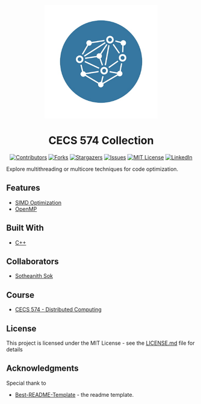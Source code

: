<!-- Readme Start here -->

<!-- Load logo from readme/logo.jpg -->
<div align="center">
  <img src="readme/logo.jpg" width=300 alt="logo" />
</div>


<!-- Title -->
<h1 align="center" style="border: none">
CECS 574 Collection
</h1>


<!-- Shield IO - very nice icons -->
<div align="center">

[![Contributors][contributors_shield]][contributors_url]
[![Forks][forks_shield]][forks_url]
[![Stargazers][stars_shield]][stars_url]
[![Issues][issues_shield]][issues_url]
[![MIT License][license_shield]][license_url]
[![LinkedIn][linkedin_shield]][linkedin_url]

</div>


<!-- Description -->
Explore multithreading or multicore techniques for code optimization.

## Features
- [SIMD Optimization]
- [OpenMP]

<!-- Include your major tools and frameworks -->
## Built With
- [C++]


<!-- Collaborators information -->
## Collaborators
- [Sotheanith Sok]

## Course
- [CECS 574 - Distributed Computing]


<!-- License -->
## License
This project is licensed under the MIT License - see the [LICENSE.md][license_url] file for details


<!-- Shoutout to other projects, plugin, or minor tools -->
## Acknowledgments
Special thank to
- [Best-README-Template] - the readme template.


<!-- References -->
<!-- Shield Icons-->
[contributors_shield]: https://img.shields.io/github/contributors/sotheanithsok/CECS-574-Collection.svg?style=for-the-badge
[forks_shield]: https://img.shields.io/github/forks/sotheanithsok/CECS-574-Collection.svg?style=for-the-badge
[stars_shield]: https://img.shields.io/github/stars/sotheanithsok/CECS-574-Collection.svg?style=for-the-badge
[issues_shield]: https://img.shields.io/github/issues/sotheanithsok/CECS-574-Collection.svg?style=for-the-badge
[license_shield]: https://img.shields.io/github/license/sotheanithsok/CECS-574-Collection.svg?style=for-the-badge
[linkedin_shield]: https://img.shields.io/badge/-LinkedIn-black.svg?style=for-the-badge&logo=linkedin&colorB=555

<!-- Shield URLs -->
[contributors_url]: https://github.com/sotheanithsok/CECS-574-Collection/graphs/contributors
[forks_url]: https://github.com/sotheanithsok/CECS-574-Collection/network/members
[stars_url]: https://github.com/sotheanithsok/CECS-574-Collection/stargazers
[issues_url]: https://github.com/sotheanithsok/CECS-574-Collection/issues
[license_url]: https://github.com/sotheanithsok/CECS-574-Collection/blob/master/LICENSE
[linkedin_url]: https://www.linkedin.com/in/sotheanith-sok-969ab0b3/

<!-- Other links -->
[Sotheanith Sok]: https://github.com/sotheanithsok
[Best-README-Template]: https://github.com/othneildrew/Best-README-Template

[SIMD Optimization]: A-1-SIMDOptimization/Slope%20Implementation%20Report.pdf
[OpenMP]: A-2-OpenMP/Report.pdf
[C++]: http://mingw-w64.org/doku.php
[CECS 574 - Distributed Computing]: http://catalog.csulb.edu/preview_course_nopop.php?catoid=5&coid=40048
